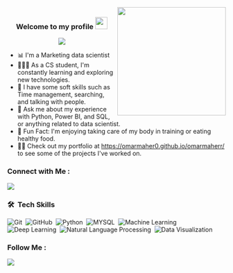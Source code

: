 
<img width="250" align="right" src="https://indoanalytica.com/static/images/data-science-2.gif">

<h3 align="center">
  Welcome to my profile
  <img src="[https://cdn4.iconfinder.com/data/icons/big-data-analytics-volume-1/64/business-intelligent-512.png](https://scitechdaily.com/images/3D-Brain-Illustration.gif)" width="28">
</h3>

<!-- Typing SVG by DenverCoder1 - https://github.com/DenverCoder1/readme-typing-svg -->
<p align="center">
  <a href="https://github.com/DenverCoder1/readme-typing-svg"><img src="https://readme-typing-svg.herokuapp.com/?lines=%20Alzehimer%20;Detection&font=Fira%20Code&center=true&width=440&height=45&color=ecb306&vCenter=true&size=22"></a>
</p> 

- 📊 I'm a Marketing data scientist
- 👨🏻‍💻 As a CS student, I'm constantly learning and exploring new technologies.
- 🧠 I have some soft skills such as Time management, searching, and talking with people.
- 💬 Ask me about my experience with Python, Power BI, and SQL, or anything related to data scientist.
- 💪 Fun Fact: I'm enjoying taking care of my body in training or eating healthy food.
- 👨‍💻 Check out my portfolio at https://omarmaher0.github.io/omarmaherr/ to see some of the projects I've worked on.


### Connect with Me :

<a href="https://www.linkedin.com/in/omarmaher0" target="_blank"><img src="https://img.shields.io/badge/-Omar%20Maher-0077B5?style=for-the-badge&logo=Linkedin&logoColor=white"/></a>

### 🛠 &nbsp;Tech Skills
![Git](https://img.shields.io/badge/-Git-05122A?style=flat&logo=git)&nbsp;
![GitHub](https://img.shields.io/badge/-GitHub-05122A?style=flat&logo=github)&nbsp;
![Python](https://img.shields.io/badge/-Python-05122A?style=flat&logo=Python)&nbsp;
![MYSQL](https://img.shields.io/badge/-MYSQL-05122A?style=flat&logo=MYSQL)&nbsp;
![Machine Learning](https://img.shields.io/badge/-ML-05122A?style=flat&logo=ML)&nbsp;
![Deep Learning](https://img.shields.io/badge/-DL-05122A?style=flat&logo=DL)&nbsp;
![Natural Language Processing](https://img.shields.io/badge/-NLP-05122A?style=flat&logo=NLP)&nbsp;
![Data Visualization](https://img.shields.io/badge/-Visualization-05122A?style=flat&logo=Visualization)&nbsp;



### Follow Me :

<a href="https://www.youtube.com/@brefat" target="_blank"><img src="https://img.shields.io/badge/-Omar%20Maher-0077B5?style=for-the-badge&logo=youtube&logoColor=white"/></a>

